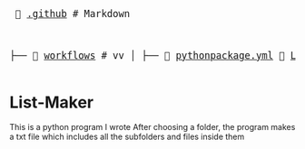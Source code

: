 <big><pre>
📄 [.github](./.github)      # Markdown

├── 📄 [workflows](./.github/workflows) # vv
│   ├── 📜 [pythonpackage.yml](./.github/workflows/pythonpackage.yml) 
📄 [Listmaker.py](./Listmaker.py) 
📄 [README.md](./README.md) 
</pre></big>

# List-Maker
This is a python program I wrote
After choosing a folder, the program makes a txt file which includes all the subfolders and files inside them


